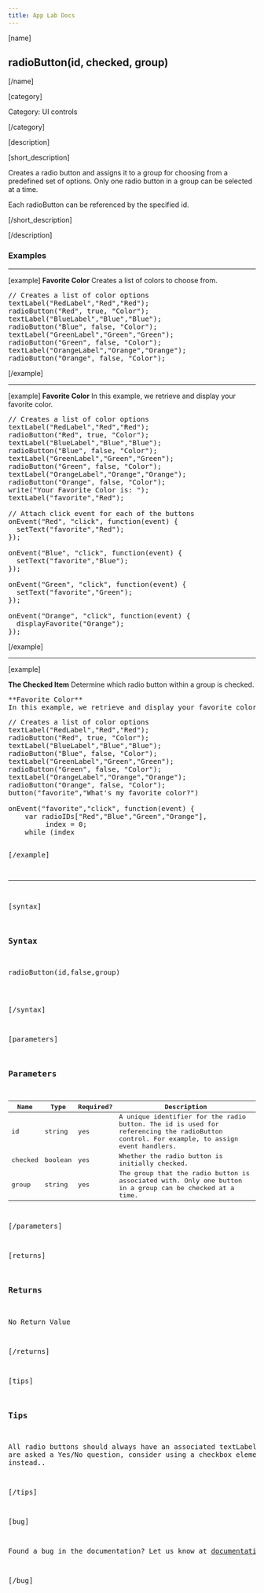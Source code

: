 ```yaml
---
title: App Lab Docs
---
```


[name]

## radioButton(id, checked, group)

[/name]


[category]

Category: UI controls

[/category]

[description]

[short_description]

Creates a radio button and assigns it to a group for choosing from a predefined set of options. Only one radio button in a group can be selected at a time.

Each radioButton can be referenced by the specified id.

[/short_description]

[/description]

### Examples
____________________________________________________

[example]
**Favorite Color**
Creates a list of colors to choose from.
<pre>
// Creates a list of color options
textLabel("RedLabel","Red","Red");
radioButton("Red", true, "Color");
textLabel("BlueLabel","Blue","Blue");
radioButton("Blue", false, "Color");
textLabel("GreenLabel","Green","Green");
radioButton("Green", false, "Color");
textLabel("OrangeLabel","Orange","Orange");
radioButton("Orange", false, "Color");
</pre>

[/example]

____________________________________________________
[example]
**Favorite Color**
In this example, we retrieve and display your favorite color.
<pre>
// Creates a list of color options
textLabel("RedLabel","Red","Red");
radioButton("Red", true, "Color");
textLabel("BlueLabel","Blue","Blue");
radioButton("Blue", false, "Color");
textLabel("GreenLabel","Green","Green");
radioButton("Green", false, "Color");
textLabel("OrangeLabel","Orange","Orange");
radioButton("Orange", false, "Color");
write("Your Favorite Color is: ");
textLabel("favorite","Red");

// Attach click event for each of the buttons
onEvent("Red", "click", function(event) {
  setText("favorite","Red");
});

onEvent("Blue", "click", function(event) {
  setText("favorite","Blue");
});

onEvent("Green", "click", function(event) {
  setText("favorite","Green");
});

onEvent("Orange", "click", function(event) {
  displayFavorite("Orange");
});
</pre>

[/example]

____________________________________________________

[example]

**The Checked Item**
Determine which radio button within a group is checked.

<pre>
**Favorite Color**
In this example, we retrieve and display your favorite color when the "favorite" button is clicked.
<pre>
// Creates a list of color options
textLabel("RedLabel","Red","Red");
radioButton("Red", true, "Color");
textLabel("BlueLabel","Blue","Blue");
radioButton("Blue", false, "Color");
textLabel("GreenLabel","Green","Green");
radioButton("Green", false, "Color");
textLabel("OrangeLabel","Orange","Orange");
radioButton("Orange", false, "Color");
button("favorite","What's my favorite color?")

onEvent("favorite","click", function(event) {
    var radioIDs["Red","Blue","Green","Orange"],
         index = 0;
    while (index<radioIDs.length && getChecked(radioIDs[index])) {
      index++;
    }
    console.log("Your favorite color is: " + radioIDs[index])
})

</pre>

[/example]

____________________________________________________

[syntax]

### Syntax
<pre>
radioButton(id,false,group)
</pre>

[/syntax]


[parameters]

### Parameters

| Name  | Type | Required? | Description |
|-----------------|------|-----------|-------------|
| id | string | yes | A unique identifier for the radio button. The id is used for referencing the radioButton control. For example, to assign event handlers. |
| checked | boolean | yes | Whether the radio button is initially checked. |
| group | string | yes | The group that the radio button is associated with. Only one button in a group can be checked at a time. |
[/parameters]

[returns]

### Returns
No Return Value

[/returns]

[tips]

### Tips
All radio buttons should always have an associated textLabel. If you are asked a Yes/No question, consider using a checkbox element instead..

[/tips]

[bug]

Found a bug in the documentation? Let us know at documentation@code.org

[/bug]
